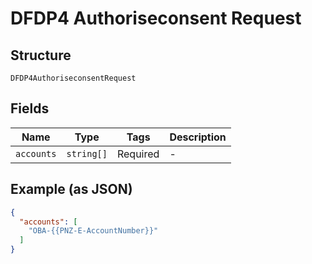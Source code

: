 
# DFDP4 Authoriseconsent Request

## Structure

`DFDP4AuthoriseconsentRequest`

## Fields

| Name | Type | Tags | Description |
|  --- | --- | --- | --- |
| `accounts` | `string[]` | Required | - |

## Example (as JSON)

```json
{
  "accounts": [
    "OBA-{{PNZ-E-AccountNumber}}"
  ]
}
```

